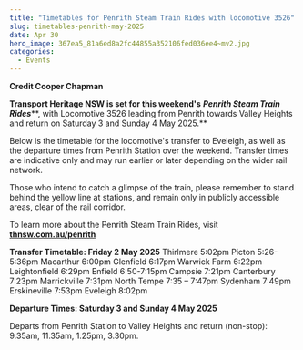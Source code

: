 ```yaml
---
title: "Timetables for Penrith Steam Train Rides with locomotive 3526"
slug: timetables-penrith-may-2025
date: Apr 30
hero_image: 367ea5_81a6ed8a2fc44855a352106fed036ee4~mv2.jpg
categories:
  - Events
---
```



**Credit Cooper Chapman**

**Transport Heritage NSW is set for this weekend's** ***Penrith Steam Train Rides*****, with Locomotive 3526 leading from Penrith towards Valley Heights and return on Saturday 3 and Sunday 4 May 2025.**

Below is the timetable for the locomotive's transfer to Eveleigh, as well as the departure times from Penrith Station over the weekend. Transfer times are indicative only and may run earlier or later depending on the wider rail network.

Those who intend to catch a glimpse of the train, please remember to stand behind the yellow line at stations, and remain only in publicly accessible areas, clear of the rail corridor.

To learn more about the Penrith Steam Train Rides, visit [**thnsw.com.au/penrith**](http://thnsw.com.au/penrith)

**Transfer Timetable: Friday 2 May 2025**
Thirlmere 5:02pm
Picton 5:26-5:36pm
Macarthur 6:00pm
Glenfield 6:17pm
Warwick Farm 6:22pm
Leightonfield 6:29pm
Enfield 6:50-7:15pm
Campsie 7:21pm
Canterbury 7:23pm
Marrickville 7:31pm 
North Tempe 7:35 – 7:47pm
Sydenham 7:49pm
Erskineville 7:53pm
Eveleigh 8:02pm

**Departure Times: Saturday 3 and Sunday 4 May 2025**

Departs from Penrith Station to Valley Heights and return (non-stop): 
9.35am, 11.35am, 1.25pm, 3.30pm.
